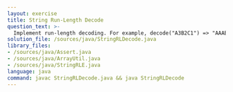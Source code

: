 ```yaml
---
layout: exercise
title: String Run-Length Decode
question_text: >-
  Implement run-length decoding. For example, decode("A3B2C1") => "AAABBC".
solution_file: /sources/java/StringRLDecode.java
library_files:
- /sources/java/Assert.java
- /sources/java/ArrayUtil.java
- /sources/java/StringRLE.java
language: java
command: javac StringRLDecode.java && java StringRLDecode
---
```

